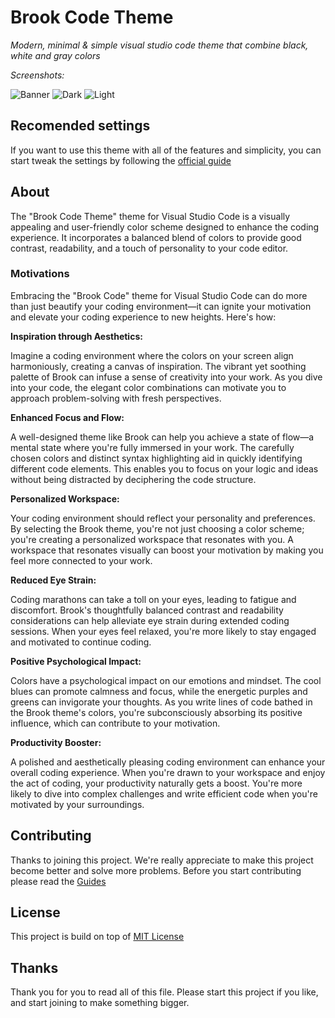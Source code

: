 # Brook Code Theme

_Modern, minimal & simple visual studio code theme that combine black, white and gray colors_

_Screenshots:_

![Banner](https://cdn.hashnode.com/res/hashnode/image/upload/v1732187828243/cc1d78a8-387f-457e-841e-20f9528588e9.png)
![Dark](https://cdn.hashnode.com/res/hashnode/image/upload/v1732697877111/1d2058fb-5e79-4161-8eb4-d8499c417862.png)
![Light](https://cdn.hashnode.com/res/hashnode/image/upload/v1732697882888/38a90c00-33dc-4e78-8315-3368610d46c5.png)

## Recomended settings

If you want to use this theme with all of the features and simplicity, you can start tweak the settings by following the [official guide](https://brookcodetheme.vercel.app/docs)

## About

The "Brook Code Theme" theme for Visual Studio Code is a visually appealing and user-friendly color scheme designed to enhance the coding experience. It incorporates a balanced blend of colors to provide good contrast, readability, and a touch of personality to your code editor.

### Motivations

Embracing the "Brook Code" theme for Visual Studio Code can do more than just beautify your coding environment—it can ignite your motivation and elevate your coding experience to new heights. Here's how:

**Inspiration through Aesthetics:**

Imagine a coding environment where the colors on your screen align harmoniously, creating a canvas of inspiration. The vibrant yet soothing palette of Brook can infuse a sense of creativity into your work. As you dive into your code, the elegant color combinations can motivate you to approach problem-solving with fresh perspectives.

**Enhanced Focus and Flow:**

A well-designed theme like Brook can help you achieve a state of flow—a mental state where you're fully immersed in your work. The carefully chosen colors and distinct syntax highlighting aid in quickly identifying different code elements. This enables you to focus on your logic and ideas without being distracted by deciphering the code structure.

**Personalized Workspace:**

Your coding environment should reflect your personality and preferences. By selecting the Brook theme, you're not just choosing a color scheme; you're creating a personalized workspace that resonates with you. A workspace that resonates visually can boost your motivation by making you feel more connected to your work.

**Reduced Eye Strain:**

Coding marathons can take a toll on your eyes, leading to fatigue and discomfort. Brook's thoughtfully balanced contrast and readability considerations can help alleviate eye strain during extended coding sessions. When your eyes feel relaxed, you're more likely to stay engaged and motivated to continue coding.

**Positive Psychological Impact:**

Colors have a psychological impact on our emotions and mindset. The cool blues can promote calmness and focus, while the energetic purples and greens can invigorate your thoughts. As you write lines of code bathed in the Brook theme's colors, you're subconsciously absorbing its positive influence, which can contribute to your motivation.

**Productivity Booster:**

A polished and aesthetically pleasing coding environment can enhance your overall coding experience. When you're drawn to your workspace and enjoy the act of coding, your productivity naturally gets a boost. You're more likely to dive into complex challenges and write efficient code when you're motivated by your surroundings.

## Contributing

Thanks to joining this project. We're really appreciate to make this project become better and solve more problems. Before you start contributing please read the [Guides](.CONTRIBUTING.md)

## License

This project is build on top of [MIT License](LICENSE)

## Thanks

Thank you for you to read all of this file. Please start this project if you like, and start joining to make something bigger.
